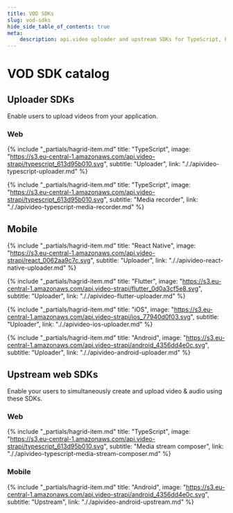 ```yaml
---
title: VOD SDKs
slug: vod-sdks
hide_side_table_of_contents: true
meta: 
    description: api.video uploader and upstream SDKs for TypeScript, Flutter, iOS Swift, and Android Kotlin.
---
```


VOD SDK catalog
==================

## Uploader SDKs

Enable users to upload videos from your application.

### Web

<div class="hagrid">

{% include "_partials/hagrid-item.md" title: "TypeScript", image: "https://s3.eu-central-1.amazonaws.com/api.video-strapi/typescript_613d95b010.svg", subtitle: "Uploader",  link: "././apivideo-typescript-uploader.md" %}

{% include "_partials/hagrid-item.md" title: "TypeScript", image: "https://s3.eu-central-1.amazonaws.com/api.video-strapi/typescript_613d95b010.svg", subtitle: "Media recorder",  link: "././apivideo-typescript-media-recorder.md" %}

</div>

## Mobile

<div class="hagrid">

{% include "_partials/hagrid-item.md" title: "React Native", image: "https://s3.eu-central-1.amazonaws.com/api.video-strapi/react_0062aa9c7c.svg", subtitle: "Uploader",  link: "././apivideo-react-native-uploader.md" %}

{% include "_partials/hagrid-item.md" title: "Flutter", image: "https://s3.eu-central-1.amazonaws.com/api.video-strapi/flutter_0d0a3cf5e8.svg", subtitle: "Uploader",  link: "././apivideo-flutter-uploader.md" %}

{% include "_partials/hagrid-item.md" title: "iOS", image: "https://s3.eu-central-1.amazonaws.com/api.video-strapi/ios_77940d0f03.svg", subtitle: "Uploader",  link: "././apivideo-ios-uploader.md" %}

{% include "_partials/hagrid-item.md" title: "Android", image: "https://s3.eu-central-1.amazonaws.com/api.video-strapi/android_4356dd4e0c.svg", subtitle: "Uploader",  link: "././apivideo-android-uploader.md" %}

</div>


## Upstream web SDKs

Enable your users to simultaneously create and upload video & audio using these SDKs.

### Web
<div class="hagrid">

{% include "_partials/hagrid-item.md" title: "TypeScript", image: "https://s3.eu-central-1.amazonaws.com/api.video-strapi/typescript_613d95b010.svg", subtitle: "Media stream composer",  link: "././apivideo-typescript-media-stream-composer.md" %}

</div>

### Mobile
<div class="hagrid">

{% include "_partials/hagrid-item.md" title: "Android", image: "https://s3.eu-central-1.amazonaws.com/api.video-strapi/android_4356dd4e0c.svg", subtitle: "Upstream",  link: "././apivideo-android-upstream.md" %}

</div>
